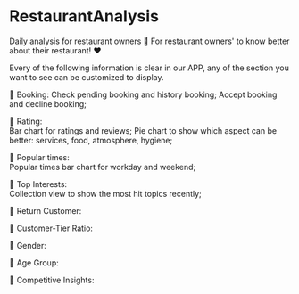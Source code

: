 # RestaurantAnalysis
Daily analysis for restaurant owners
🍱
For restaurant owners' to know better about their restaurant! ❤️

Every of the following information is clear in our APP, any of the section you want to see can be customized to display.


🌿 Booking: 
    Check pending booking and history booking;
    Accept booking and decline booking;
    
🌿 Rating:   
    Bar chart for ratings and reviews;
    Pie chart to show which aspect can be better: services, food, atmosphere, hygiene;

🌿 Popular times:   
    Popular times bar chart for workday and weekend;
    
🌿 Top Interests:   
    Collection view to show the most hit topics recently;
    
🌿 Return Customer:   
   
🌿 Customer-Tier Ratio:   
    
🌿 Gender:   
    
🌿 Age Group:   
    
🌿 Competitive Insights:   
